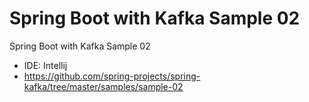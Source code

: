 # Spring Boot with Kafka Sample 02

Spring Boot with Kafka Sample 02

- IDE: Intellij
- https://github.com/spring-projects/spring-kafka/tree/master/samples/sample-02